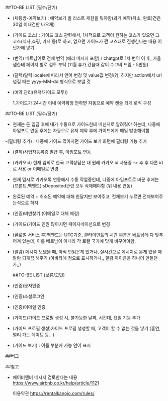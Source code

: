 ##TO-BE LIST (필수/단기)

- (채팅방-예약보기) : 예약보기 빌 리스트 제한을 둬야함(과거 예약(취소, 완료)건은 30일 이내건만 나오게)
- (가이드 코스) : 가이드 코스 관련해서, 1차적으로 고객이 원하는 코스가 있으면 그 코스(식사,쇼핑, 카페 등)로 하고, 없으면 가이드가 짠 코스대로 진행한다는 내용 어딘가에 넣기
- (번역) 베트남어로 전체 번역 (에러 메시지 포함) / chatgpt로 1차 번역 이 후, 가을샘한테 페이지 별로 검토 부탁 (11월 휴가 갔을때 같이 수고비 드림 - 5만원)
- (달력)달력 locale에 따라서 언어 변경 및 value값 변경(?), 하지만 action에서 url넘길 때는 yyyy-MM-dd 형식으로 보낼 것
- (예약 관리(유저/가이드 모두))

  1.가이드가 24시간 이내 예약확정 안하면 자동으로 예약 캔슬 되게 로직 구성

##TO-BE LIST (필수/장기)

- 현재는 돈 입금 후에 내가 수동으로 가이드한테 메신저로 알려줘야 하는데, 나중에 아임포트 연동 후에는 자동으로 유저 예약 후에 가이드에게 메일 발송해야함

-(필터링 추가) : 나중에 가이드 많아지면 가이드 보기 화면에 필터링 기능 추가

- (결제)사업자등록증 발급 후, 아임포트 연동
- (카카오id) 현재 임의로 한국 고객상담은 내 원래 카카오 id 사용중 -> 추 후 다른 id로 사용 or 이메일로 변경
- 현재 임시로 카카오톡 연동해서 수동 작업중인데, 나중에 아임포트로 바꾼 후에는 (프론트,백엔드)isDeposited관련 모두 삭제해야함 (위 내용 연동)
- 완료된 예약 + 취소된 예약에 대해 한달치만 보여주고, 전체보기 누르면 전체보여주는식으로 하자
- (인증)비번찾기 (이메일로 대체 예정)
- (가이드)가이드 인원 많아지면 페이지네이션으로 변경
- (글로벌 서비스 후)백엔드는 UTC기준, 클라이언트의 시간 부분은 베트남에 다 맞추어져 있는데, 이를 베트남이 아니라 각 로컬 국가에 맞게 바꾸어야함.
- (알람) 메시지 보냈을 때, 아직 안읽은게 있거나, 실시간으로 메시지로 온게 있을 때 알람 되게끔 해주기 (아바타에 점으로 표시하거나,, 알람 아이콘을 하나더 만들던가,,)

  ##TO-BE LIST (보류/고민)

- (인증)문자인증
- (인증)소셜로그인
- (인증)이메일 인증
- (가이드)가이드 프로필 생성 시, 불가능한 날짜, 시간대, 요일 기능 추가
- (가이드 프로필 생성)가이드 프로필 생성할 때, 고객이 할 수 없는 것들 넣기 (흡연, 멀리 가는 데이트 등...)
- (가이드 보기) : 이름 부분에 가능 언어 표시

##버그

##참고

- 에어비엔비 메시지 검토한다는 내용
  https://www.airbnb.co.kr/help/article/1121

  이용약관
  https://rentalkanojo.com/rules/
